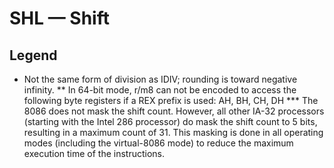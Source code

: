 # SHL — Shift

## Legend

* Not the same form of division as IDIV; rounding is toward negative infinity.
** In 64-bit mode, r/m8 can not be encoded to access the following byte registers if a REX prefix is used: AH, BH, CH, DH
*** The 8086 does not mask the shift count. However, all other IA-32 processors (starting with the Intel 286 processor)
do mask the shift count to 5 bits, resulting in a maximum count of 31. This masking is done in all operating modes
(including the virtual-8086 mode) to reduce the maximum execution time of the instructions.
